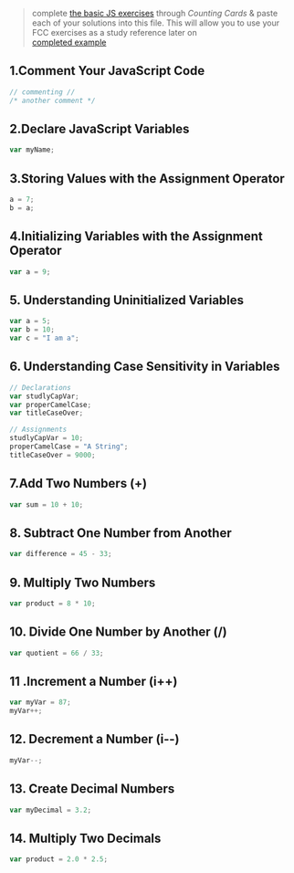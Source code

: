 > complete [the basic JS exercises](https://learn.freecodecamp.org/javascript-algorithms-and-data-structures/basic-javascript) through _Counting Cards_ & paste each of your solutions into this file.  This will allow you to use your FCC exercises as a study reference later on  
> [completed example](https://github.com/AlfiYusrina/hyf-javascript1/blob/master/week1/freecode_camp_solutions.MD) 

## 1.Comment Your JavaScript Code

```js
// commenting //
/* another comment */
```

## 2.Declare JavaScript Variables

```js
var myName;
```

## 3.Storing Values with the Assignment Operator

```js
a = 7;
b = a;
```

## 4.Initializing Variables with the Assignment Operator

```js
var a = 9;
```

## 5. Understanding Uninitialized Variables

```js
var a = 5;
var b = 10;
var c = "I am a";
```

## 6. Understanding Case Sensitivity in Variables
```js
// Declarations
var studlyCapVar;
var properCamelCase;
var titleCaseOver;

// Assignments
studlyCapVar = 10;
properCamelCase = "A String";
titleCaseOver = 9000;
```

## 7.Add Two Numbers (+)
```js
var sum = 10 + 10;
```

## 8. Subtract One Number from Another
```js
var difference = 45 - 33;
```

## 9. Multiply Two Numbers
```js
var product = 8 * 10;
```

## 10. Divide One Number by Another (/)
```js
var quotient = 66 / 33;
```

## 11 .Increment a Number (i++)

```js
var myVar = 87;
myVar++;
```

## 12. Decrement a Number (i--)
```js
myVar--;
```

## 13. Create Decimal Numbers
```js
var myDecimal = 3.2;
```

## 14. Multiply Two Decimals
```js
var product = 2.0 * 2.5;
```
